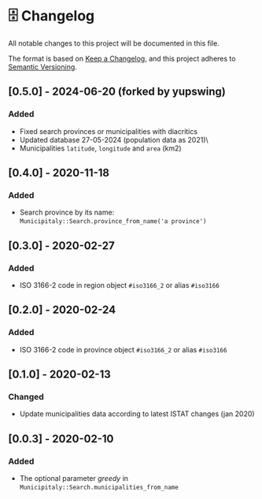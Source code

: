 # 🗄 Changelog

All notable changes to this project will be documented in this file.

The format is based on [Keep a Changelog](https://keepachangelog.com/en/1.0.0/),
and this project adheres to [Semantic Versioning](https://semver.org/spec/v2.0.0.html).

## [0.5.0] - 2024-06-20 (forked by yupswing)

### Added

- Fixed search provinces or municipalities with diacritics
- Updated database 27-05-2024 (population data as 2021)\
- Municipalities `latitude`, `longitude` and `area` (km2)

## [0.4.0] - 2020-11-18

### Added

- Search province by its name: `Municipitaly::Search.province_from_name('a province')`

## [0.3.0] - 2020-02-27

### Added

- ISO 3166-2 code in region object `#iso3166_2` or alias `#iso3166`

## [0.2.0] - 2020-02-24

### Added

- ISO 3166-2 code in province object `#iso3166_2` or alias `#iso3166`

## [0.1.0] - 2020-02-13

### Changed

- Update municipalities data according to latest ISTAT changes (jan 2020)

## [0.0.3] - 2020-02-10

### Added

- The optional parameter _greedy_ in `Municipitaly::Search.municipalities_from_name`
